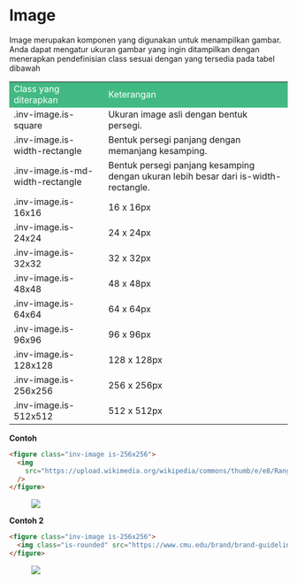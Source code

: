 # Image

Image merupakan komponen yang digunakan untuk menampilkan gambar. Anda dapat mengatur ukuran gambar yang ingin ditampilkan dengan menerapkan pendefinisian class sesuai dengan yang tersedia pada tabel dibawah

<table>
    <tr>
        <td style="color: white; background-color: #42b983">Class yang diterapkan</td>
        <td style="color: white; background-color: #42b983">Keterangan</td>
    </tr>
    <tr>
        <td>.inv-image.is-square</td>
        <td>Ukuran image asli dengan bentuk persegi.</td>
    </tr>
    <tr>
        <td>.inv-image.is-width-rectangle</td>
        <td>Bentuk persegi panjang dengan memanjang kesamping.</td>
    </tr>
    <tr>
        <td>.inv-image.is-md-width-rectangle</td>
        <td>Bentuk persegi panjang kesamping dengan ukuran lebih besar dari is-width-rectangle.</td>
    </tr>
    <tr>
        <td>.inv-image.is-16x16</td>
        <td>16 x 16px</td>
    </tr>
    <tr>
        <td>.inv-image.is-24x24</td>
        <td>24 x 24px</td>
    </tr>
    <tr>
        <td>.inv-image.is-32x32</td>
        <td>32 x 32px</td>
    </tr>
    <tr>
        <td>.inv-image.is-48x48</td>
        <td>48 x 48px</td>
    </tr>
    <tr>
        <td>.inv-image.is-64x64</td>
        <td>64 x 64px</td>
    </tr>
    <tr>
        <td>.inv-image.is-96x96</td>
        <td>96 x 96px</td>
    </tr>
    <tr>
        <td>.inv-image.is-128x128</td>
        <td>128 x 128px</td>
    </tr>
    <tr>
        <td>.inv-image.is-256x256</td>
        <td>256 x 256px</td>
    </tr>
    <tr>
        <td>.inv-image.is-512x512</td>
        <td>512 x 512px</td>
    </tr>
</table>

**Contoh**

```html
<figure class="inv-image is-256x256">
  <img
    src="https://upload.wikimedia.org/wikipedia/commons/thumb/e/e8/Rangga_Sasana.jpg/330px-Rangga_Sasana.jpg"
  />
</figure>
```

<figure class="inv-image is-256x256">
  <img src="https://muhammadrasyidf.github.io/CFI-Docs/asset_images/image.png">
</figure>

**Contoh 2**

```html
<figure class="inv-image is-256x256">
  <img class="is-rounded" src="https://www.cmu.edu/brand/brand-guidelines/images/colors-carnegie-red-600x600.png"></img>
</figure>
```

<figure class="inv-image is-256x256">
  <img class="is-rounded" src="https://muhammadrasyidf.github.io/CFI-Docs/asset_images/image.png"></img>
</figure>
